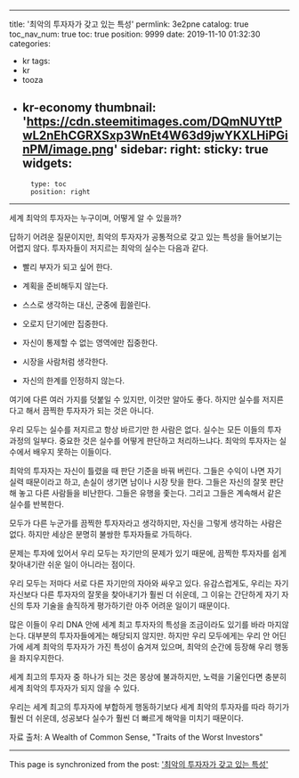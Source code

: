 
---
title: '최악의 투자자가 갖고 있는 특성'
permlink: 3e2pne
catalog: true
toc_nav_num: true
toc: true
position: 9999
date: 2019-11-10 01:32:30
categories:
- kr
tags:
- kr
- tooza
- kr-economy
thumbnail: 'https://cdn.steemitimages.com/DQmNUYttPwL2nEhCGRXSxp3WnEt4W63d9jwYKXLHiPGinPM/image.png'
sidebar:
    right:
        sticky: true
widgets:
    -
        type: toc
        position: right
---


세계 최악의 투자자는 누구이며, 어떻게 알 수 있을까?

답하기 어려운 질문이지만, 최악의 투자자가 공통적으로 갖고 있는 특성을 들어보기는 어렵지 않다. 투자자들이 저지르는 최악의 실수는 다음과 같다.
 

- 빨리 부자가 되고 싶어 한다. 

- 계획을 준비해두지 않는다. 

- 스스로 생각하는 대신, 군중에 휩쓸린다.

- 오로지 단기에만 집중한다.

- 자신이 통제할 수 없는 영역에만 집중한다.

- 시장을 사람처럼 생각한다. 

- 자신의 한계를 인정하지 않는다.
 

여기에 다른 여러 가지를 덧붙일 수 있지만, 이것만 알아도 좋다. 하지만 실수를 저지른다고 해서 끔찍한 투자자가 되는 것은 아니다.  

우리 모두는 실수를 저지르고 항상 바르기만 한 사람은 없다. 실수는 모든 이들의 투자 과정의 일부다. 중요한 것은 실수를 어떻게 판단하고 처리하느냐다. 최악의 투자자는 실수에서 배우지 못하는 이들이다. 

최악의 투자자는 자신이 틀렸을 때 판단 기준을 바꿔 버린다. 그들은 수익이 나면 자기 실력 때문이라고 하고, 손실이 생기면 남이나 시장 탓을 한다. 그들은 자신의 잘못 판단해 놓고 다른 사람들을 비난한다. 그들은 유행을 좇는다. 그리고 그들은 계속해서 같은 실수를 반복한다. 

모두가 다른 누군가를 끔찍한 투자자라고 생각하지만, 자신을 그렇게 생각하는 사람은 없다. 하지만 세상은 분명히 불쌍한 투자자들로 가득하다. 

문제는 투자에 있어서 우리 모두는 자기만의 문제가 있기 때문에, 끔찍한 투자자를 쉽게 찾아내기란 쉬운 일이 아니라는 점이다. 

우리 모두는 저마다 서로 다른 자기만의 자아와 싸우고 있다. 유감스럽게도, 우리는 자기 자신보다 다른 투자자의 잘못을 찾아내기가 훨씬 더 쉬운데, 그 이유는 간단하게 자기 자신의 투자 기술을 솔직하게 평가하기란 아주 어려운 일이기 때문이다. 

많은 이들이 우리 DNA 안에 세계 최고 투자자의 특성을 조금이라도 있기를 바라 마지않는다. 대부분의 투자자들에게는 해당되지 않지만. 하지만 우리 모두에게는 우리 안 어딘가에 세계 최악의 투자자가 가진 특성이 숨겨져 있으며, 최악의 순간에 등장해 우리 행동을 좌지우지한다.  

세계 최고의 투자자 중 하나가 되는 것은 몽상에 불과하지만, 노력을 기울인다면 충분히 세계 최악의 투자자가 되지 않을 수 있다.  

우리는 세계 최고의 투자자에 부합하게 행동하기보다 세계 최악의 투자자를 따라 하기가 훨씬 더 쉬운데, 성공보다 실수가 훨씬 더 빠르게 해악을 미치기 때문이다. 

자료 출처: A Wealth of Common Sense, "Traits of the Worst Investors"

- - -

This page is synchronized from the post: ['최악의 투자자가 갖고 있는 특성'](https://steemit.com/@pius.pius/3e2pne)
